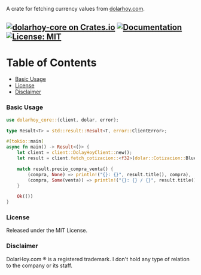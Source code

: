A crate for fetching currency values from [dolarhoy.com](https://dolarhoy.com/).

[![dolarhoy-core on Crates.io](https://img.shields.io/crates/v/dolarhoy-core.svg?color=brightgreen)](https://crates.io/crates/dolarhoy-core)
[![Documentation](https://img.shields.io/docsrs/dolarhoy-core/latest.svg)](https://docs.rs/dolarhoy_core)
[![License: MIT](https://img.shields.io/badge/License-MIT-yellow.svg)](https://github.com/emaphp/dolarhoy-core/blob/master/LICENSE)
----------------

Table of Contents
=================

* [Basic Usage](#basic-usage)
* [License](#license)
* [Disclaimer](#disclaimer)

### Basic Usage

```rust
use dolarhoy_core::{client, dolar, error};

type Result<T> = std::result::Result<T, error::ClientError>;

#[tokio::main]
async fn main() -> Result<()> {
    let client = client::DolayHoyClient::new();
    let result = client.fetch_cotizacion::<f32>(dolar::Cotizacion::Blue).await?;

    match result.precio_compra_venta() {
        (compra, None) => println!("{}: {}", result.title(), compra),
        (compra, Some(venta)) => println!("{}: {} / {}", result.title(), compra, venta),
    }

    Ok(())
}
```

### License

Released under the MIT License.

### Disclaimer

DolarHoy.com ® is a registered trademark. I don't hold any type of relation to the company or its staff.

